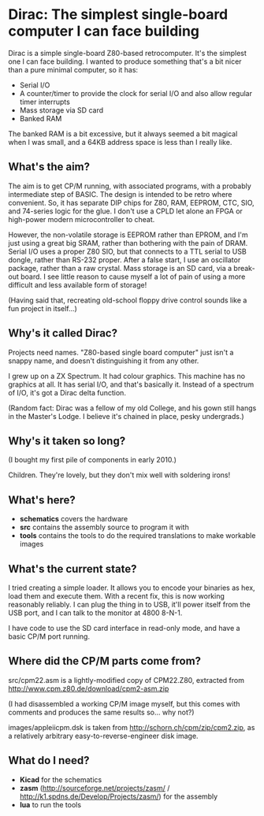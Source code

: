 Dirac: The simplest single-board computer I can face building
=============================================================

Dirac is a simple single-board Z80-based retrocomputer. It's the
simplest one I can face building. I wanted to produce something that's
a bit nicer than a pure minimal computer, so it has:

 * Serial I/O
 * A counter/timer to provide the clock for serial I/O and also allow
   regular timer interrupts
 * Mass storage via SD card
 * Banked RAM

The banked RAM is a bit excessive, but it always seemed a bit magical
when I was small, and a 64KB address space is less than I really
like.

What's the aim?
---------------

The aim is to get CP/M running, with associated programs, with a
probably intermediate step of BASIC. The design is intended to be
retro where convenient. So, it has separate DIP chips for Z80, RAM,
EEPROM, CTC, SIO, and 74-series logic for the glue. I don't use a CPLD
let alone an FPGA or high-power modern microcontroller to cheat.

However, the non-volatile storage is EEPROM rather than EPROM, and I'm
just using a great big SRAM, rather than bothering with the pain of
DRAM. Serial I/O uses a proper Z80 SIO, but that connects to a TTL
serial to USB dongle, rather than RS-232 proper. After a false start,
I use an oscillator package, rather than a raw crystal. Mass storage
is an SD card, via a break-out board. I see little reason to cause
myself a lot of pain of using a more difficult and less available form
of storage!

(Having said that, recreating old-school floppy drive control sounds
like a fun project in itself...)

Why's it called Dirac?
----------------------

Projects need names. "Z80-based single board computer" just isn't a
snappy name, and doesn't distinguishing it from any other.

I grew up on a ZX Spectrum. It had colour graphics. This machine has
no graphics at all. It has serial I/O, and that's basically
it. Instead of a spectrum of I/O, it's got a Dirac delta function.

(Random fact: Dirac was a fellow of my old College, and his gown still
hangs in the Master's Lodge. I believe it's chained in place, pesky
undergrads.)

Why's it taken so long?
-----------------------

(I bought my first pile of components in early 2010.)

Children. They're lovely, but they don't mix well with soldering irons!

What's here?
------------

* **schematics** covers the hardware
* **src** contains the assembly source to program it with
* **tools** contains the tools to do the required translations to make
    workable images

What's the current state?
-------------------------

I tried creating a simple loader. It allows you to encode your
binaries as hex, load them and execute them. With a recent fix, this
is now working reasonably reliably. I can plug the thing in to USB,
it'll power itself from the USB port, and I can talk to the monitor at
4800 8-N-1.

I have code to use the SD card interface in read-only mode, and have a
basic CP/M port running.

Where did the CP/M parts come from?
-----------------------------------

src/cpm22.asm is a lightly-modified copy of CPM22.Z80, extracted from
http://www.cpm.z80.de/download/cpm2-asm.zip

(I had disassembled a working CP/M image myself, but this comes with
comments and produces the same results so... why not?)

images/appleiicpm.dsk is taken from http://schorn.ch/cpm/zip/cpm2.zip,
as a relatively arbitrary easy-to-reverse-engineer disk image.

What do I need?
---------------

* **Kicad** for the schematics
* **zasm** (http://sourceforge.net/projects/zasm/ /
    http://k1.spdns.de/Develop/Projects/zasm/) for the assembly
* **lua** to run the tools
